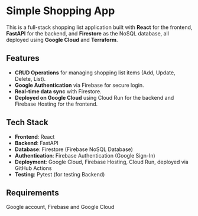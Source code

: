 # Simple Shopping App

This is a full-stack shopping list application built with **React** for the frontend, **FastAPI** for the backend, and **Firestore** as the NoSQL database, all deployed using **Google Cloud** and **Terraform**.

## Features

- **CRUD Operations** for managing shopping list items (Add, Update, Delete, List).
- **Google Authentication** via Firebase for secure login.
- **Real-time data sync** with Firestore.
- **Deployed on Google Cloud** using Cloud Run for the backend and Firebase Hosting for the frontend.
  
## Tech Stack

- **Frontend**: React
- **Backend**: FastAPI
- **Database**: Firestore (Firebase NoSQL Database)
- **Authentication**: Firebase Authentication (Google Sign-In)
- **Deployment**: Google Cloud, Firebase Hosting, Cloud Run, deployed via GitHub Actions
- **Testing**: Pytest (for testing Backend)

## Requirements

Google account, Firebase and Google Cloud



